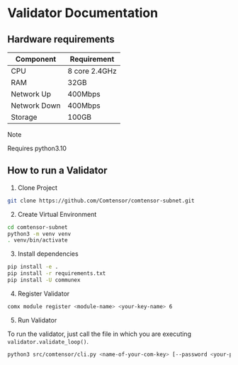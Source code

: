 # Validator Documentation

## Hardware requirements

| Component    | Requirement   |
| ------------ | ------------- |
| CPU          | 8 core 2.4GHz |
| RAM          | 32GB          |
| Network Up   | 400Mbps       |
| Network Down | 400Mbps       |
| Storage      | 100GB         |

> [!NOTE]
> Requires python3.10

## How to run a Validator

1) Clone Project
```sh
git clone https://github.com/Comtensor/comtensor-subnet.git
```

2) Create Virtual Environment
```sh
cd comtensor-subnet
python3 -m venv venv
. venv/bin/activate
```

3) Install dependencies
```sh
pip install -e .
pip install -r requirements.txt
pip install -U communex
```

4) Register Validator
```sh
comx module register <module-name> <your-key-name> 6
```

5) Run Validator

To run the validator, just call the file in which you are executing `validator.validate_loop()`.
```sh
python3 src/comtensor/cli.py <name-of-your-com-key> [--password <your-password>]
```